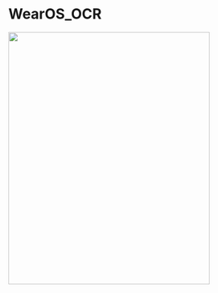 # WearOS_OCR
<img src="https://user-images.githubusercontent.com/53909511/180934354-b3dd9892-45c7-47d7-bcaa-c0d8a8c55f8f.png" width="400" height="500">
